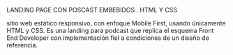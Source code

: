 LANDING PAGE CON POSCAST EMBEBIDOS . HTML Y CSS

sitio web estático responsivo, con enfoque Mobile First, usando únicamente HTML y CSS. Es una landing para podcast que replica el esquema Front End Developer con implementación fiel a condiciones de un diseño de referencia.
